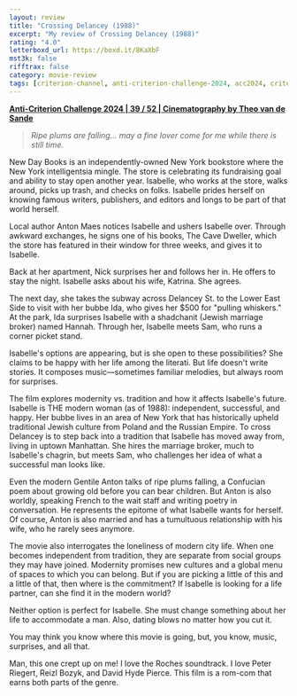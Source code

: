 ```yaml
---
layout: review
title: "Crossing Delancey (1988)"
excerpt: "My review of Crossing Delancey (1988)"
rating: "4.0"
letterboxd_url: https://boxd.it/8KaXbF
mst3k: false
rifftrax: false
category: movie-review
tags: [criterion-channel, anti-criterion-challenge-2024, acc2024, criterion, written-by-women, directed-by-women]
---
```


<b><a href="https://boxd.it/qBmUY/detail" target="_blank" rel="noopener">Anti-Criterion Challenge 2024 | 39 / 52 | Cinematography by Theo van de Sande</a></b>

<blockquote><i>Ripe plums are falling… may a fine lover come for me while there is still time.</i></blockquote>

New Day Books is an independently-owned New York bookstore where the New York intelligentsia mingle. The store is celebrating its fundraising goal and ability to stay open another year. Isabelle, who works at the store, walks around, picks up trash, and checks on folks. Isabelle prides herself on knowing famous writers, publishers, and editors and longs to be part of that world herself.

Local author Anton Maes notices Isabelle and ushers Isabelle over. Through awkward exchanges, he signs one of his books, The Cave Dweller, which the store has featured in their window for three weeks, and gives it to Isabelle.

Back at her apartment, Nick surprises her and follows her in. He offers to stay the night. Isabelle asks about his wife, Katrina. She agrees.

The next day, she takes the subway across Delancey St. to the Lower East Side to visit with her bubbe Ida, who gives her $500 for "pulling whiskers." At the park, Ida surprises Isabelle with a shadchanit (Jewish marriage broker) named Hannah. Through her, Isabelle meets Sam, who runs a corner picket stand.

Isabelle's options are appearing, but is she open to these possibilities? She claims to be happy with her life among the literati. But life doesn't write stories. It composes music—sometimes familiar melodies, but always room for surprises.

The film explores modernity vs. tradition and how it affects Isabelle's future. Isabelle is THE modern woman (as of 1988): independent, successful, and happy. Her bubbe lives in an area of New York that has historically upheld traditional Jewish culture from Poland and the Russian Empire. To cross Delancey is to step back into a tradition that Isabelle has moved away from, living in uptown Manhattan. She hires the marriage broker, much to Isabelle's chagrin, but meets Sam, who challenges her idea of what a successful man looks like.

Even the modern Gentile Anton talks of ripe plums falling, a Confucian poem about growing old before you can bear children. But Anton is also worldly, speaking French to the wait staff and writing poetry in conversation. He represents the epitome of what Isabelle wants for herself. Of course, Anton is also married and has a tumultuous relationship with his wife, who he rarely sees anymore.

The movie also interrogates the loneliness of modern city life. When one becomes independent from tradition, they are separate from social groups they may have joined. Modernity promises new cultures and a global menu of spaces to which you can belong. But if you are picking a little of this and a little of that, then where is the commitment? If Isabelle is looking for a life partner, can she find it in the modern world?

Neither option is perfect for Isabelle. She must change something about her life to accommodate a man. Also, dating blows no matter how you cut it.

You may think you know where this movie is going, but, you know, music, surprises, and all that.

Man, this one crept up on me! I love the Roches soundtrack. I love Peter Riegert, Reizl Bozyk, and David Hyde Pierce. This film is a rom-com that earns both parts of the genre.

